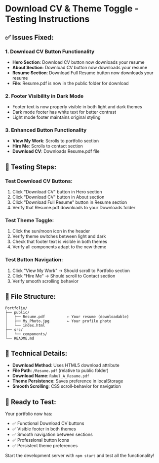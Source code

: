 # Download CV & Theme Toggle - Testing Instructions

## ✅ **Issues Fixed:**

### 1. **Download CV Button Functionality**
- **Hero Section**: Download CV button now downloads your resume
- **About Section**: Download CV button now downloads your resume  
- **Resume Section**: Download Full Resume button now downloads your resume
- **File**: Resume.pdf is now in the public folder for download

### 2. **Footer Visibility in Dark Mode**
- Footer text is now properly visible in both light and dark themes
- Dark mode footer has white text for better contrast
- Light mode footer maintains original styling

### 3. **Enhanced Button Functionality**
- **View My Work**: Scrolls to portfolio section
- **Hire Me**: Scrolls to contact section
- **Download CV**: Downloads Resume.pdf file

## 🧪 **Testing Steps:**

### **Test Download CV Buttons:**
1. Click "Download CV" button in Hero section
2. Click "Download CV" button in About section  
3. Click "Download Full Resume" button in Resume section
4. Verify that Resume.pdf downloads to your Downloads folder

### **Test Theme Toggle:**
1. Click the sun/moon icon in the header
2. Verify theme switches between light and dark
3. Check that footer text is visible in both themes
4. Verify all components adapt to the new theme

### **Test Button Navigation:**
1. Click "View My Work" → Should scroll to Portfolio section
2. Click "Hire Me" → Should scroll to Contact section
3. Verify smooth scrolling behavior

## 📁 **File Structure:**
```
Portfolio/
├── public/
│   ├── Resume.pdf          ← Your resume (downloadable)
│   ├── My_Photo.jpg        ← Your profile photo
│   └── index.html
├── src/
│   └── components/
└── README.md
```

## 🔧 **Technical Details:**

- **Download Method**: Uses HTML5 download attribute
- **File Path**: `/Resume.pdf` (relative to public folder)
- **Download Name**: `Rahul_A_Resume.pdf`
- **Theme Persistence**: Saves preference in localStorage
- **Smooth Scrolling**: CSS scroll-behavior for navigation

## 🚀 **Ready to Test:**

Your portfolio now has:
- ✅ Functional Download CV buttons
- ✅ Visible footer in both themes
- ✅ Smooth navigation between sections
- ✅ Professional button icons
- ✅ Persistent theme preferences

Start the development server with `npm start` and test all the functionality!
